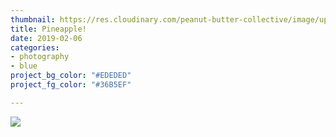 ```yaml
---
thumbnail: https://res.cloudinary.com/peanut-butter-collective/image/upload/v1584885120/cody-davis-253925-unsplash_yiyujd.jpg
title: Pineapple!
date: 2019-02-06
categories:
- photography
- blue
project_bg_color: "#EDEDED"
project_fg_color: "#36B5EF"

---
```

![](https://res.cloudinary.com/peanut-butter-collective/image/upload/v1584885120/cody-davis-253925-unsplash_yiyujd.jpg)